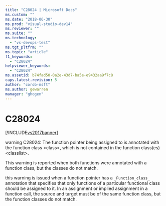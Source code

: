 ```yaml
---
title: "C28024 | Microsoft Docs"
ms.custom: ""
ms.date: "2018-06-30"
ms.prod: "visual-studio-dev14"
ms.reviewer: ""
ms.suite: ""
ms.technology: 
  - "vs-devops-test"
ms.tgt_pltfrm: ""
ms.topic: "article"
f1_keywords: 
  - "C28024"
helpviewer_keywords: 
  - "C28024"
ms.assetid: b74fad50-0a2e-43d7-ba5e-e9432aa9f7c8
caps.latest.revision: 5
author: "corob-msft"
ms.author: gewarren
manager: "ghogen"
---
```

# C28024
[!INCLUDE[vs2017banner](../includes/vs2017banner.md)]

  
warning C28024: The function pointer being assigned to is annotated with the function class \<class>, which is not contained in the function class(es) \<classlist>.  
  
 This warning is reported when both functions were annotated with a function class, but the classes do not match.  
  
 this warning is issued when a function pointer has a `_Function_class_` annotation that specifies that only functions of a particular functional class should be assigned to it. In an assignment or implied assignment in a function call, the source and target must be of the same function class, but the function classes do not match.



